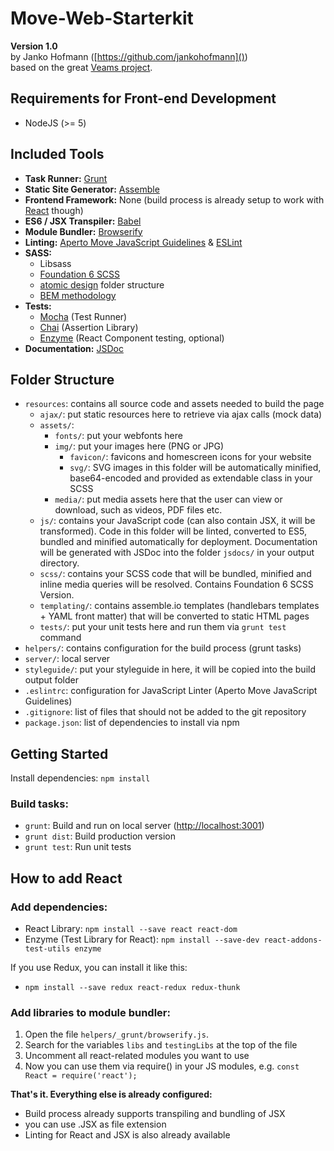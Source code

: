 # Move-Web-Starterkit
**Version 1.0**  
by Janko Hofmann ([https://github.com/jankohofmann]())  
based on the great [Veams project](http://www.veams.org/).

## Requirements for Front-end Development

* NodeJS (>= 5)

## Included Tools
* **Task Runner:** [Grunt](http://gruntjs.com/)
* **Static Site Generator:** [Assemble](assemble.io)
* **Frontend Framework:** None (build process is already setup to work with  [React](https://facebook.github.io/react/) though)
* **ES6 / JSX Transpiler:** [Babel](http://babeljs.io/)
* **Module Bundler:** [Browserify](http://browserify.org/)
* **Linting:** [Aperto Move JavaScript Guidelines](https://github.com/apertomove/javascript) & [ESLint](http://eslint.org/)
* **SASS:**
	* Libsass
	* [Foundation 6 SCSS](http://foundation.zurb.com/)
	* [atomic design](http://bradfrost.com/blog/post/atomic-web-design/) folder structure
	* [BEM methodology](http://getbem.com/)
* **Tests:**
	* [Mocha](https://mochajs.org/) (Test Runner)
	* [Chai](http://chaijs.com/) (Assertion Library)
	* [Enzyme](http://airbnb.io/enzyme/) (React Component testing, optional)
* **Documentation:** [JSDoc](usejsdoc.org/)

## Folder Structure

* `resources`: contains all source code and assets needed to build the page
	* `ajax/`: put static resources here to retrieve via ajax calls (mock data)
	* `assets/`:
		* `fonts/`: put your webfonts here
		* `img/`: put your images here (PNG or JPG)
			* `favicon/`: favicons and homescreen icons for your website
			* `svg/`: SVG images in this folder will be automatically minified, base64-encoded and provided as extendable class in your SCSS
		* `media/`: put media assets here that the user can view or download, such as videos, PDF files etc.
	* `js/`: contains your JavaScript code (can also contain JSX, it will be transformed). Code in this folder will be linted, converted to ES5, bundled and minified automatically for deployment. Documentation will be generated with JSDoc into the folder `jsdocs/` in your output directory.
	* `scss/`: contains your SCSS code that will be bundled, minified and inline media queries will be resolved. Contains Foundation 6 SCSS Version.
	* `templating/`: contains assemble.io templates (handlebars templates + YAML front matter) that will be converted to static HTML pages
	* `tests/`: put your unit tests here and run them via `grunt test` command
* `helpers/`: contains configuration for the build process (grunt tasks)
* `server/`: local server
* `styleguide/`: put your styleguide in here, it will be copied into the build output folder
* `.eslintrc`: configuration for JavaScript Linter (Aperto Move JavaScript Guidelines)
* `.gitignore`: list of files that should not be added to the git repository
* `package.json`: list of dependencies to install via npm


## Getting Started

Install dependencies:
`npm install`

### Build tasks:

* `grunt`: Build and run on local server ([http://localhost:3001]())
* `grunt dist`: Build production version
* `grunt test`: Run unit tests

## How to add React

### Add dependencies:
* React Library: `npm install --save react react-dom`
* Enzyme (Test Library for React): `npm install --save-dev react-addons-test-utils enzyme`

If you use Redux, you can install it like this:

* `npm install --save redux react-redux redux-thunk`

### Add libraries to module bundler:

1. Open the file `helpers/_grunt/browserify.js`.
2. Search for the variables `libs` and `testingLibs` at the top of the file
3. Uncomment all react-related modules you want to use
4. Now you can use them via require() in your JS modules, e.g. `const React = require('react');`

**That's it. Everything else is already configured:**

* Build process already supports transpiling and bundling of JSX
* you can use .JSX as file extension
* Linting for React and JSX is also already available

